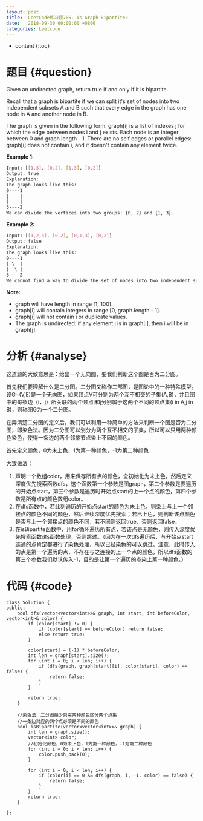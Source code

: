 ```yaml
---
layout: post
title:  LeetCode练习题785. Is Graph Bipartite?
date:   2018-09-30 00:00:00 +0800
categories: Leetcode
---
```


* content
{:toc}



# 题目  {#question}
Given an undirected graph, return true if and only if it is bipartite.

Recall that a graph is bipartite if we can split it's set of nodes into two independent subsets A and B such that every edge in the graph has one node in A and another node in B.

The graph is given in the following form: graph[i] is a list of indexes j for which the edge between nodes i and j exists.  Each node is an integer between 0 and graph.length - 1.  There are no self edges or parallel edges: graph[i] does not contain i, and it doesn't contain any element twice.

**Example 1:**
```bash
Input: [[1,3], [0,2], [1,3], [0,2]]
Output: true
Explanation: 
The graph looks like this:
0----1
|    |
|    |
3----2
We can divide the vertices into two groups: {0, 2} and {1, 3}.
```

**Example 2:**
```bash
Input: [[1,2,3], [0,2], [0,1,3], [0,2]]
Output: false
Explanation: 
The graph looks like this:
0----1
| \  |
|  \ |
3----2
We cannot find a way to divide the set of nodes into two independent subsets.
```

**Note:**

- graph will have length in range [1, 100].
- graph[i] will contain integers in range [0, graph.length - 1].
- graph[i] will not contain i or duplicate values.
- The graph is undirected: if any element j is in graph[i], then i will be in graph[j].


# 分析  {#analyse}
这道题的大致意思是：给出一个无向图，要我们判断这个图是否为二分图。

首先我们要理解什么是二分图。二分图又称作二部图，是图论中的一种特殊模型。设G=(V,E)是一个无向图，如果顶点V可分割为两个互不相交的子集(A,B)，并且图中的每条边（i，j）所关联的两个顶点i和j分别属于这两个不同的顶点集(i in A,j in B)，则称图G为一个二分图。

在弄清楚二分图的定义后，我们可以利用一种简单的方法来判断一个图是否为二分图，即染色法。因为二分图可以划分为两个互不相交的子集，所以可以只用两种颜色染色，使得一条边的两个邻接节点染上不同的颜色。

首先定义颜色，0为未上色，1为第一种颜色，-1为第二种颜色

大致做法：
1. 声明一个数组color，用来保存所有点的颜色，全初始化为未上色，然后定义深度优先搜索函数dfs，这个函数第一个参数是图graph，第二个参数是要遍历的开始点start，第三个参数是遍历时开始点start的上一个点的颜色，第四个参数是所有点的颜色数组color。
2. 在dfs函数中，若此刻遍历的开始点start的颜色为未上色，则染上与上一个邻接点的颜色不同的颜色，然后继续深度优先搜索；若已上色，则判断该点颜色是否与上一个邻接点的颜色不同，若不同则返回true，否则返回false。
3. 在isBipartite函数中，用for循环遍历所有点，若该点是无颜色，则传入深度优先搜索函数dfs函数处理，否则跳过。（因为在一次dfs遍历后，与开始点start连通的点肯定都进行了染色处理，所以已经染色的可以跳过。注意，此时传入的点是第一个遍历的点，不存在与之连接的上一个点的颜色，所以dfs函数的第三个参数我们默认传入-1，目的是让第一个遍历的点染上第一种颜色。）

# 代码  {#code}
```
class Solution {
public:
    bool dfs(vector<vector<int>>& graph, int start, int beforeColor, vector<int>& color) {
        if (color[start] != 0) {
            if (color[start] == beforeColor) return false;
            else return true;
        }

        color[start] = (-1) * beforeColor;
        int len = graph[start].size();
        for (int i = 0; i < len; i++) {
            if (dfs(graph, graph[start][i], color[start], color) == false) {
                return false;
            }
        }

        return true;
    }

    //染色法，二分图最少只需两种颜色区分两个点集
    //一条边对应的两个点必须是不同的颜色
    bool isBipartite(vector<vector<int>>& graph) {
        int len = graph.size();
        vector<int> color;
        //初始化颜色，0为未上色，1为第一种颜色，-1为第二种颜色
        for (int i = 0; i < len; i++) {
            color.push_back(0);
        }

        for (int i = 0; i < len; i++) {
            if (color[i] == 0 && dfs(graph, i, -1, color) == false) {
                return false;
            }		
        }
        return true;
    }

};
```